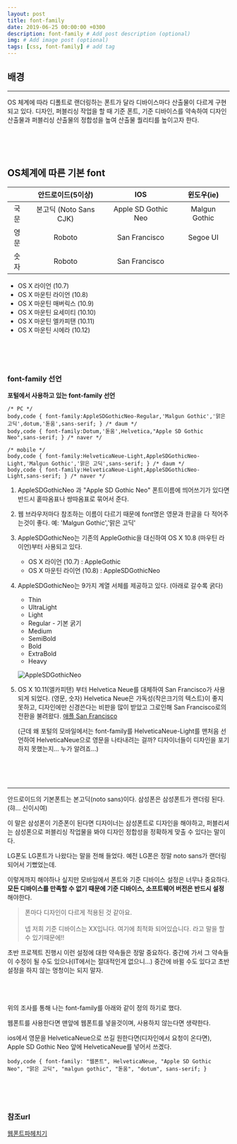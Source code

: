 ```yaml
---
layout: post
title: font-family
date: 2019-06-25 00:00:00 +0300
description: font-family # Add post description (optional)
img: # Add image post (optional)
tags: [css, font-family] # add tag
---
```




## 배경
***

OS 체계에 따라 디폴트로 랜더링하는 폰트가 달라 디바이스마다 산출물이 다르게 구현되고 있다.
디자인, 퍼블리싱 작업을 할 때 기준 폰트, 기준 디바이스를 약속하여 디자인 산출물과 퍼블리싱 산출물의 정합성을 높여 산출물 퀄리티를 높이고자 한다.

<br><br><br>
## OS체계에 따른 기본 font

||안드로이드(5이상)|IOS|윈도우(ie)|
|:-----:|:-----:|:-----:|:-----:|
|국문|본고딕 (Noto Sans CJK)|Apple SD Gothic Neo|Malgun Gothic|
|영문|Roboto|San Francisco|Segoe UI|
|숫자|Roboto|San Francisco||


* OS X 라이언 (10.7) 
* OS X 마운틴 라이언 (10.8) 
* OS X 마운틴 매버릭스 (10.9) 
* OS X 마운틴 요세미티 (10.10) 
* OS X 마운틴 엘카피탠 (10.11) 
* OS X 마운틴 시에라 (10.12) 


<br><br><br>
### font-family 선언

**포털에서 사용하고 있는 font-family 선언**
```
/* PC */
body,code { font-family:AppleSDGothicNeo-Regular,'Malgun Gothic','맑은 고딕',dotum,'돋움',sans-serif; } /* daum */
body,code { font-family:Dotum,'돋움',Helvetica,"Apple SD Gothic Neo",sans-serif; } /* naver */

/* mobile */
body,code { font-family:HelveticaNeue-Light,AppleSDGothicNeo-Light,'Malgun Gothic','맑은 고딕',sans-serif; } /* daum */
body,code { font-family:HelveticaNeue-Light,AppleSDGothicNeo-Light,sans-serif; } /* naver */
```

1. AppleSDGothicNeo 과 "Apple SD Gothic Neo"
    폰트이름에 띄어쓰기가 있다면 반드시 홑따옴표나 쌍따옴표로 묶어서 준다.
    
1. 웹 브라우저마다 참조하는 이름이 다르기 때문에 font명은 영문과 한글을 다 적어주는것이 좋다. 예: 'Malgun Gothic','맑은 고딕'
    
1. AppleSDGothicNeo는 기존의 AppleGothic을 대신하여 OS X 10.8 (마우틴 라이언)부터 사용되고 있다.
    * OS X 라이언 (10.7) : AppleGothic
    * OS X 마운틴 라이언 (10.8) : AppleSDGothicNeo
    
1. AppleSDGothicNeo는 9가지 계열 서체를 제공하고 있다. (아래로 갈수록 굵다)
    * Thin
    * UltraLight
    * Light
    * Regular - 기본 굵기
    * Medium
    * SemiBold
    * Bold
    * ExtraBold
    * Heavy
    
    ![AppleSDGothicNeo]({{site.baseurl}}/assets/img/applesdgothicneo.png)

1. OS X 10.11(엘카피탠) 부터 Helvetica Neue를 대체하여 San Francisco가 사용되게 되었다. (영문, 숫자)
    Helvetica Neue은 가독성(작은크기의 텍스트)이 좋지 못하고, 디자인에만 신경쓴다는 비판을 많이 받았고 그로인해 San Francisco로의 전환을 불려왔다.
    [애플 San Francisco](https://blog.naver.com/vinylx/220500281398)
    
    (근데 왜 포털의 모바일에서는 font-family를 HelveticaNeue-Light를 맨처음 선언하여 HelveticaNeue으로 영문을 나타내려는 걸까? 디자이너들이 디자인을 포기하지 못했는지... 누가 알려죠...)
    

<br><br><br>

***
안드로이드의 기본폰트는 본고딕(noto sans)이다. 삼성폰은 삼성폰트가 랜더링 된다. (햐... 신이시여)

이 말은 삼성폰이 기준폰이 된다면 디자이너는 삼성폰트로 디자인을 해야하고, 퍼블리셔는 삼성폰으로 퍼블리싱 작업물을 봐야 디자인 정합성을 정확하게 맞출 수 있다는 말이다.

LG폰도 LG폰트가 나왔다는 말을 전해 들었다. 예전 LG폰은 정말 noto sans가 랜더링되어서 기뻤었는데.

이렇게까지 해야하나 싶지만 모바일에서 폰트와 기준 디바이스 설정은 너무나 중요하다. **모든 디바이스를 만족할 수 없기 때문에 기준 디바이스, 소프트웨어 버전은 반드시 설정**해야한다.

>폰마다 디자인이 다르게 적용된 것 같아요. <br><br>넵 저희 기준 디바이스는 XX입니다. 여기에 최적화 되어있습니다. 라고 말을 할 수 있기때문에!!

초반 프로젝트 진행시 이런 설정에 대한 약속들은 정말 중요하다. 중간에 가서 그 약속들이 수정이 될 수도 있으나(IT에서는 절대적인게 없으니...) 중간에 바뀔 수도 있다고 초반 설정을 하지 않는 멍청이는 되지 말자.


    
    



<br><br><br> 
위의 조사를 통해 나는 font-family를 아래와 같이 정의 하기로 했다.

웹폰트를 사용한다면 맨앞에 웹폰트를 넣을것이며, 사용하지 않는다면 생략한다.

ios에서 영문을 HelveticaNeue으로 쓰길 원한다면(디자인에서 요청이 온다면), Apple SD Gothic Neo 앞에 HelveticaNeue를 넣어서 쓰겠다.

```
body,code { font-family: "웹폰트", HelveticaNeue, "Apple SD Gothic Neo", "맑은 고딕", "malgun gothic", "돋움", "dotum", sans-serif; }
```





<br><br><br>    
### 참조url

[웹폰트파헤치기](http://www.beautifulcss.com/archives/431)


